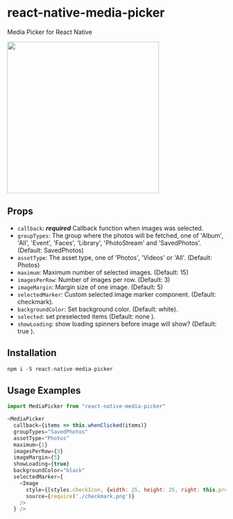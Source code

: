 # react-native-media-picker
Media Picker for React Native

<img src="https://raw.githubusercontent.com/stoffern/react-native-media-picker/master/demo/demo.gif" width="350">

## Props

- `callback`: ***required*** Callback function when images was selected.
- `groupTypes`: The group where the photos will be fetched, one of 'Album', 'All', 'Event', 'Faces', 'Library', 'PhotoStream' and 'SavedPhotos'. (Default: SavedPhotos)
- `assetType`: The asset type, one of 'Photos', 'Videos' or 'All'. (Default: Photos)
- `maximum`: Maximum number of selected images. (Default: 15)
- `imagesPerRow`: Number of images per row. (Default: 3)
- `imageMargin`: Margin size of one image. (Default: 5)
- `selectedMarker`: Custom selected image marker component. (Default: checkmark).
- `backgroundColor`: Set background color. (Default: white).
- `selected`: set preselected items (Default: none ).
- `showLoading`: show loading spinners before image will show? (Default: true ).


## Installation

```js
npm i -S react-native-media-picker
```

## Usage Examples

```js
import MediaPicker from "react-native-media-picker"
```

```javascript
<MediaPicker
  callback={items => this.whenClicked(items)}
  groupTypes="SavedPhotos"
  assetType="Photos"
  maximum={1}
  imagesPerRow={3}
  imageMargin={5}
  showLoading={true}
  backgroundColor="black"
  selectedMarker={
    <Image
      style={[styles.checkIcon, {width: 25, height: 25, right: this.props.imageMargin + 5},]}
      source={require('./checkmark.png')}
    />
  } />
```
